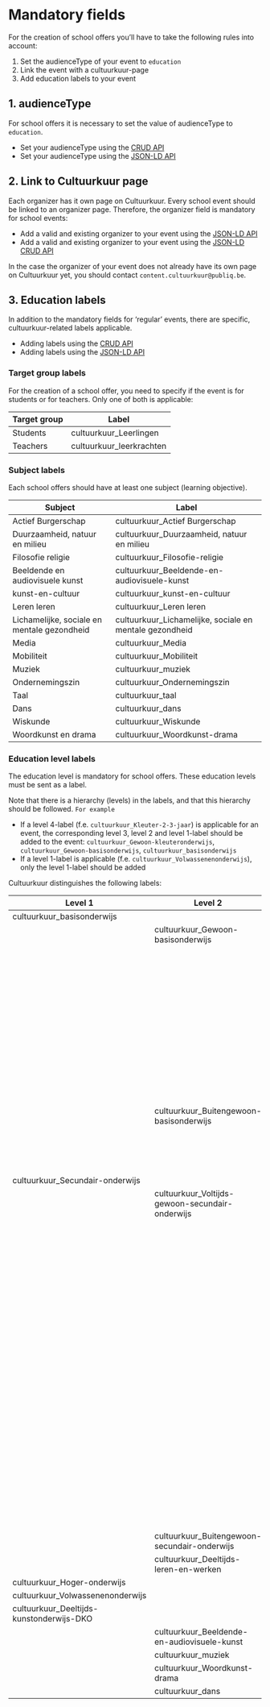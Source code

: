 ---
---
# Mandatory fields

For the creation of school offers you’ll have to take the following rules into account:
1. Set the audienceType of your event to ```education``` 
2. Link the event with a cultuurkuur-page
3. Add education labels to your event

## 1. audienceType
For school offers it is necessary to set the value of audienceType to ```education```.

- Set your audienceType using the [CRUD API](https://documentatie.uitdatabank.be/content/json-ld-crud-api/latest/events/event-audience.html)
- Set your audienceType using the [JSON-LD API](https://documentatie.uitdatabank.be/content/json-ld/latest/events/event-audience.html)

## 2. Link to Cultuurkuur page
Each organizer has it own page on Cultuurkuur. Every school event should be linked to an organizer page. Therefore, the organizer field is mandatory for school events:
- Add a valid and existing organizer to your event using the [JSON-LD API](https://documentatie.uitdatabank.be/content/json-ld/latest/events/event-organizer.html) 
- Add a valid and existing organizer to your event using the [JSON-LD CRUD API](https://documentatie.uitdatabank.be/content/json-ld-crud-api/latest/events/event-organizer.html)

In the case the organizer of your event does not already have its own page on Cultuurkuur yet, you should contact ```content.cultuurkuur@publiq.be```.

## 3. Education labels
In addition to the mandatory fields for ‘regular’ events, there are specific, cultuurkuur-related labels applicable.

- Adding labels using the [CRUD API](https://documentatie.uitdatabank.be/content/json-ld-crud-api/latest/events/event-labels.html)
- Adding labels using the [JSON-LD API](https://documentatie.uitdatabank.be/content/json-ld/latest/events/event-label.html)

### Target group labels
For the creation of a school offer, you need to specify if the event is for students or for teachers. 
Only one of both is applicable:

| Target group | Label | 
| -- | -- | 
| Students | cultuurkuur_Leerlingen | 
| Teachers | cultuurkuur_leerkrachten | 

### Subject labels
Each school offers should have at least one subject (learning objective). 

| Subject | Label | 
| -- | -- | 
| Actief Burgerschap | cultuurkuur_Actief Burgerschap | 
| Duurzaamheid, natuur en milieu | cultuurkuur_Duurzaamheid, natuur en milieu | 
| Filosofie religie | cultuurkuur_Filosofie-religie | 
| Beeldende en audiovisuele kunst | cultuurkuur_Beeldende-en-audiovisuele-kunst | 
| kunst-en-cultuur | cultuurkuur_kunst-en-cultuur | 
| Leren leren | cultuurkuur_Leren leren | 
| Lichamelijke, sociale en mentale gezondheid | cultuurkuur_Lichamelijke, sociale en mentale gezondheid | 
| Media | cultuurkuur_Media | 
| Mobiliteit | cultuurkuur_Mobiliteit | 
| Muziek | cultuurkuur_muziek | 
| Ondernemingszin | cultuurkuur_Ondernemingszin | 
| Taal | cultuurkuur_taal | 
| Dans | cultuurkuur_dans | 
| Wiskunde | cultuurkuur_Wiskunde | 
| Woordkunst en drama | cultuurkuur_Woordkunst-drama | 

### Education level labels
The education level is mandatory for school offers. These education levels must be sent as a label. 

Note that there is a hierarchy (levels) in the labels, and that this hierarchy should be followed.
```For example```
- If a level 4-label (f.e. ```cultuurkuur_Kleuter-2-3-jaar```) is applicable for an event, the corresponding level 3, level 2 and level 1-label should be added to the event: ```cultuurkuur_Gewoon-kleuteronderwijs```, ```cultuurkuur_Gewoon-basisonderwijs```, ```cultuurkuur_basisonderwijs```
- If a level 1-label is applicable (f.e. ```cultuurkuur_Volwassenenonderwijs```), only the level 1-label should be added 


Cultuurkuur distinguishes the following labels:

| Level 1 | Level 2 | Level 3 | Level 4 |
|------------------------------------------|-------------------------------------------------|-------------------------------------------------------------------|-----------------------------------------------|
| cultuurkuur_basisonderwijs |  |  |  |
|  | cultuurkuur_Gewoon-basisonderwijs |  |  |
|  |  | cultuurkuur_Gewoon-kleuteronderwijs |  |
|  |  |  | cultuurkuur_Kleuter-2-3-jaar |
|  |  |  | cultuurkuur_Kleuter-3-4-jaar |
|  |  |  | cultuurkuur_Kleuter-4-5-jaar |
|  |  | cultuurkuur_Gewoon-lager-onderwijs |  |
|  |  |  | cultuurkuur_1ste-graad |
|  |  |  | cultuurkuur_2de-graad |
|  |  |  | cultuurkuur_3de-graad |
|  |  | cultuurkuur_Onthaalonderwijs-voor-anderstalige-nieuwkomers (OKAN) |  |
|  | cultuurkuur_Buitengewoon-basisonderwijs |  |  |
|  |  | cultuurkuur_Buitengewoon-kleuteronderwijs |  |
|  |  | cultuurkuur_Buitengewoon-lager-onderwijs |  |
| cultuurkuur_Secundair-onderwijs |  |  |  |
|  | cultuurkuur_Voltijds-gewoon-secundair-onderwijs |  |  |
|  |  | cultuurkuur_eerste-graad |  |
|  |  |  | cultuurkuur_1ste-leerjaar-A |
|  |  |  | cultuurkuur_1ste-leerjaar-B |
|  |  |  | cultuurkuur_2de leerjaar |
|  |  |  | cultuurkuur_beroepsvoorbereidend-leerjaar |
|  |  | cultuurkuur_tweede-graad |  |
|  |  |  | cultuurkuur_tweede-graad-ASO |
|  |  |  | cultuurkuur_tweede-graad-BSO |
|  |  |  | cultuurkuur_tweede-graad-KSO |
|  |  |  | cultuurkuur_tweede-graad-TSO |
|  |  | cultuurkuur_derde-graad |  |
|  |  |  | cultuurkuur_derde-graad-ASO |
|  |  |  | cultuurkuur_derde-graad-BSO |
|  |  |  | cultuurkuur_derde-graad-KSO |
|  |  |  | cultuurkuur_derde-graad-TSO |
|  |  |  | cultuurkuur_3de-graad-BSO-specialisatiejaar |
|  |  |  | cultuurkuur_derde-graad-Voorbereidend-jaar-HO |
|  |  | cultuurkuur_Secundair-na-secundair-(Se-n-Se) |  |
|  |  | cultuurkuur_Onthaalonderwijs-voor-anderstalige-nieuwkomers-OKAN |  |
|  | cultuurkuur_Buitengewoon-secundair-onderwijs |  |  |
|  | cultuurkuur_Deeltijds-leren-en-werken |  |  |
| cultuurkuur_Hoger-onderwijs |  |  |  |
| cultuurkuur_Volwassenenonderwijs |  |  |  |
| cultuurkuur_Deeltijds-kunstonderwijs-DKO |  |  |  |
|  | cultuurkuur_Beeldende-en-audiovisuele-kunst |  |  |
|  | cultuurkuur_muziek |  |  |
|  | cultuurkuur_Woordkunst-drama |  |  |
|  | cultuurkuur_dans |  |  |


